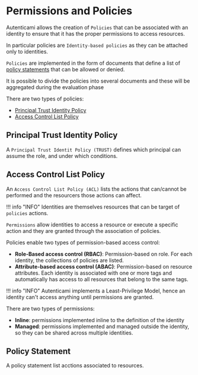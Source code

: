 # Permissions and Policies

Autenticami allows the creation of `Policies` that can be associated with an identity to ensure that it has the proper permissions to access resources.

In particular policies are `Identity-based policies` as they can be attached only to identities.

`Policies` are implemented in the form of documents that define a list of [policy statements](#policy-statement) that can be allowed or denied.

It is possible to divide the policies into several documents and these will be aggregated during the evaluation phase

There are two types of policies:

- [Principal Trust Identity Policy](#principal-trust-identity-policy)
- [Access Control List Policy](#access-control-list-policy)

## Principal Trust Identity Policy

A `Principal Trust Identit Policy (TRUST)` defines which principal can assume the role, and under which conditions.

## Access Control List Policy

An `Access Control List Policy (ACL)` lists the actions that can/cannot be performed and the resourcers those actions can affect.

!!! info "INFO"
    Identities are themselves resources that can be target of `policies` actions.

`Permissions` allow identities to access a resource or execute a specific action and they are granted through the association of policies.

Policies enable two types of permission-based access control:

- **Role-Based access control (RBAC)**: Permission-based on role. For each identity, the collections of policies are listed.
- **Attribute-based access control (ABAC)**: Permission-based on resource attributes. Each identity is associated with one or more tags and automatically has access to all resources that belong to the same tags.

!!! info "INFO"
    Autenticami implements a Least-Privilege Model, hence an identity can't access anything until permissions are granted.

There are two types of permissions:

- **Inline**: permissions implemented inline to the definition of the identity
- **Managed**: permissions implemented and managed outside the identity, so they can be shared across multiple identities.

## Policy Statement

A policy statement list acctions associated to resources.